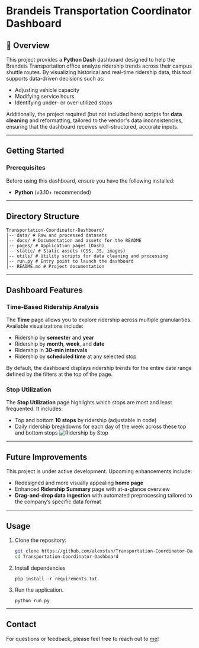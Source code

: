 # Brandeis Transportation Coordinator Dashboard

## 📖 Overview
This project provides a **Python Dash** dashboard designed to help the Brandeis Transportation office analyze ridership trends across their campus shuttle routes. By visualizing historical and real-time ridership data, this tool supports data-driven decisions such as:
- Adjusting vehicle capacity
- Modifying service hours
- Identifying under- or over-utilized stops

Additionally, the project required (but not included here) scripts for **data cleaning** and reformatting, tailored to the vendor's data inconsistencies, ensuring that the dashboard receives well-structured, accurate inputs.

---

## Getting Started

### Prerequisites
Before using this dashboard, ensure you have the following installed:
- **Python** (v3.10+ recommended)

---

## Directory Structure
```
Transportation-Coordinator-Dashboard/
│-- data/ # Raw and processed datasets
│-- docs/ # Documentation and assets for the README
│-- pages/ # Application pages (Dash)
│-- static/ # Static assets (CSS, JS, images)
│-- utils/ # Utility scripts for data cleaning and processing
│-- run.py # Entry point to launch the dashboard
│-- README.md # Project documentation
```
---

## Dashboard Features

### Time-Based Ridership Analysis
The **Time** page allows you to explore ridership across multiple granularities. Available visualizations include:
- Ridership by **semester** and **year**
- Ridership by **month**, **week**, and **date**
- Ridership in **30-min intervals**
- Ridership by **scheduled time** at any selected stop

By default, the dashboard displays ridership trends for the entire date range defined by the filters at the top of the page.

### Stop Utilization
The **Stop Utilization** page highlights which stops are most and least frequented. It includes:
- Top and bottom **10 stops** by ridership (adjustable in code)
- Daily ridership breakdowns for each day of the week across these top and bottom stops
![Ridership by Stop](assets/RidershipByStop.gif)

---

## Future Improvements
This project is under active development. Upcoming enhancements include:
- Redesigned and more visually appealing **home page**
- Enhanced **Ridership Summary** page with at-a-glance overview
- **Drag-and-drop data ingestion** with automated preprocessing tailored to the company’s specific data format

---

## Usage
1. Clone the repository:
   ```bash
   git clone https://github.com/alexstvn/Transportation-Coordinator-Dashboard.git
   cd Transportation-Coordinator-Dashboard
   ```
2. Install dependencies
    ```
    pip install -r requirements.txt
    ```
3. Run the application.
    ```
    python run.py
    ```
---

## Contact
For questions or feedback, please feel free to reach out to [me](https://github.com/alexstvn)!
